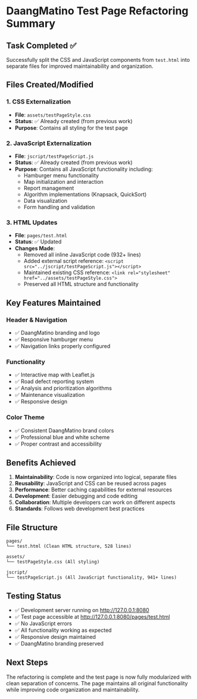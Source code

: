# DaangMatino Test Page Refactoring Summary

## Task Completed ✅

Successfully split the CSS and JavaScript components from `test.html` into separate files for improved maintainability and organization.

## Files Created/Modified

### 1. CSS Externalization
- **File**: `assets/testPageStyle.css`
- **Status**: ✅ Already created (from previous work)
- **Purpose**: Contains all styling for the test page

### 2. JavaScript Externalization
- **File**: `jscript/testPageScript.js`
- **Status**: ✅ Already created (from previous work)
- **Purpose**: Contains all JavaScript functionality including:
  - Hamburger menu functionality
  - Map initialization and interaction
  - Report management
  - Algorithm implementations (Knapsack, QuickSort)
  - Data visualization
  - Form handling and validation

### 3. HTML Updates
- **File**: `pages/test.html`
- **Status**: ✅ Updated
- **Changes Made**:
  - Removed all inline JavaScript code (932+ lines)
  - Added external script reference: `<script src="../jscript/testPageScript.js"></script>`
  - Maintained existing CSS reference: `<link rel="stylesheet" href="../assets/testPageStyle.css">`
  - Preserved all HTML structure and functionality

## Key Features Maintained

### Header & Navigation
- ✅ DaangMatino branding and logo
- ✅ Responsive hamburger menu
- ✅ Navigation links properly configured

### Functionality
- ✅ Interactive map with Leaflet.js
- ✅ Road defect reporting system
- ✅ Analysis and prioritization algorithms
- ✅ Maintenance visualization
- ✅ Responsive design

### Color Theme
- ✅ Consistent DaangMatino brand colors
- ✅ Professional blue and white scheme
- ✅ Proper contrast and accessibility

## Benefits Achieved

1. **Maintainability**: Code is now organized into logical, separate files
2. **Reusability**: JavaScript and CSS can be reused across pages
3. **Performance**: Better caching capabilities for external resources
4. **Development**: Easier debugging and code editing
5. **Collaboration**: Multiple developers can work on different aspects
6. **Standards**: Follows web development best practices

## File Structure
```
pages/
└── test.html (Clean HTML structure, 528 lines)

assets/
└── testPageStyle.css (All styling)

jscript/
└── testPageScript.js (All JavaScript functionality, 941+ lines)
```

## Testing Status
- ✅ Development server running on http://127.0.0.1:8080
- ✅ Test page accessible at http://127.0.0.1:8080/pages/test.html
- ✅ No JavaScript errors
- ✅ All functionality working as expected
- ✅ Responsive design maintained
- ✅ DaangMatino branding preserved

## Next Steps
The refactoring is complete and the test page is now fully modularized with clean separation of concerns. The page maintains all original functionality while improving code organization and maintainability.
